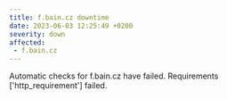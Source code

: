 ```yaml
---
title: f.bain.cz downtime
date: 2023-06-03 12:25:49 +0200
severity: down
affected:
 - f.bain.cz
---
```

Automatic checks for f.bain.cz have failed. Requirements ['http_requirement'] failed.
